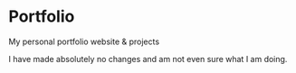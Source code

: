 # Portfolio
My personal portfolio website &amp; projects

I have made absolutely no changes and am not even sure what I am doing.
